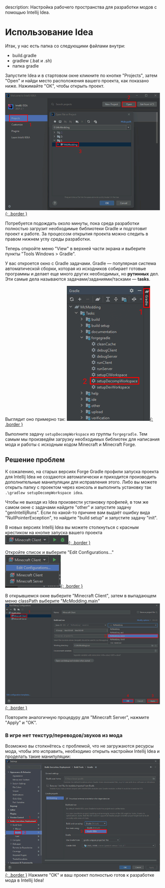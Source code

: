 description: Настройка рабочего пространства для разработки модов с помощью Intellij Idea.

# Использование Idea

Итак, у нас есть папка со следующими файлами внутри:

* build.gradle
* gradlew (.bat и .sh)
* папка gradle

Запустите Idea и в стартовом окне кликните по кнопке "Projects", затем "Open" и найди место расположения вашего проекта, как показано ниже. Нажимайте "ОК", чтобы открыть проект.

[![Демонстрация открытия проекта](images/open_project.png){: .border }](images/open_project.png)

Потребуется подождать около минуты, пока среда разработки полностью загрузит необходимые библиотеки Gradle и подготовит проект к работе.
За процессом открытия проекта можно следить в правом нижнем углу среды разработки.

Теперь откройте меню "View" в верхней части экрана и выберите пункты "Tools Windows > Gradle".

У вас откроется окно с Gradle задачами. Gradle — популярная система автоматической сборки, которая из исходников
собирает готовые программы и делает еще много других необходимых, но **рутинных** дел. Эти самые дела называются
задачами/заданиями/тасками — **tasks**.

Выглядит оно примерно так:
[![Демнострация Gradle задач](images/gradle_tasks_idea.png){: .border }](images/gradle_tasks_idea.png)

Выполните задачу `setupDecompWorkspace` из группы `forgegradle`. Тем самым мы произведём загрузку необходимых библиотек
для написания мода и работы с исходным кодом Minecraft и Minecraft Forge.

## Решение проблем
К сожалению, на старых версиях Forge Gradle профили запуска проекта для Intellij Idea не создаются автоматически и приходится производить 
дополнительные манипуляции для исправления этого. Либо вы можете открыть папку с проектом через консоль и выполнить установку так
`.\gradlew setupDecompWorkspace idea`.

Чтобы не выходя из Idea произвести установку профилей, в том же самом окне с задачами найдите "other" и запустите задачу "genIntellijRuns".
Если по какой-то причине вам выдаёт ошибку вида "NullPointerException", то найдите "build setup" и запустите задачу "init".

В новых версиях Intellij Idea вы можете столкнуться с красным крестиком на кнопке запуска вашего проекта
[![Ошибка запуска](images/run_error_idea.png){: .border }](images/run_error_idea.png)

Откройте список и выберите "Edit Configurations..."
[![Настройка](images/edit_config_idea.png){: .border }](images/edit_config_idea.png)

В открывшемся окне выберите "Minecraft Client", затем в выпадающем меню classPath выберите "McModding.main"
[![Настройка конфига проекта](images/fix_config_idea.png){: .border }](images/fix_config_idea.png)

Повторите аналогичную процедуру для "Minecraft Server", нажмите "Apply" и "OK".

### В игре нет текстур/переводов/звуков из мода
Возможно вы столкнётесь с проблемой, что не загружаются ресурсы мода, чтобы это исправить, необходимо открыть настройки Intellij Idea
и проделать такие манипуляции:
[![Настройка загрузки ресурсов](images/build_run_using_idea.png){: .border }](images/build_run_using_idea.png)
Нажмите "OK" и ваш проект полностью готов к разработке мода в Intellij Idea!